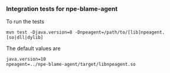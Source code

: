 ### Integration tests for npe-blame-agent

To run the tests
```
mvn test -Djava.version=8 -Dnpeagent=/path/to/[lib]npeagent.[so|dll|dylib]
```

The default values are  
```
java.version=10
npeagent=../npe-blame-agent/target/libnpeagent.so
```